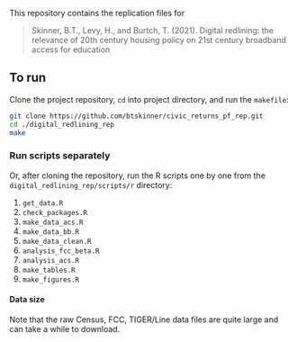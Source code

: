 This repository contains the replication files for  

> Skinner, B.T., Levy, H., and Burtch, T. (2021). Digital
> redlining: the relevance of 20th century housing policy on 21st
> century broadband access for education

## To run

Clone the project repository, `cd` into project directory, and run the `makefile`:

```bash
git clone https://github.com/btskinner/civic_returns_pf_rep.git
cd ./digital_redlining_rep
make
```

### Run scripts separately

Or, after cloning the repository, run the R scripts one by one from
the `digital_redlining_rep/scripts/r` directory:

1. `get_data.R`
1. `check_packages.R`
1. `make_data_acs.R`
1. `make_data_bb.R`
1. `make_data_clean.R`
1. `analysis_fcc_beta.R`
1. `analysis_acs.R`
1. `make_tables.R`
1. `make_figures.R`

#### Data size

Note that the raw Census, FCC, TIGER/Line data files are quite large
and can take a while to download.

